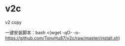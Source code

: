 # v2c
 v2 copy

 一键安装脚本：bash <(wget -qO- -o- https://github.com/TonyHu87/v2c/raw/master/install.sh)
